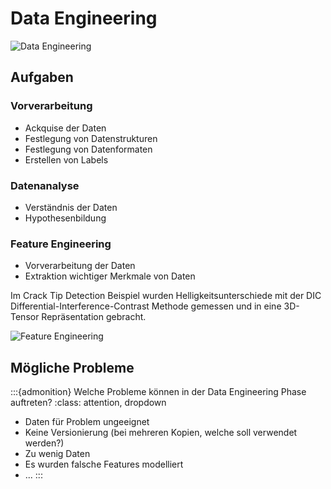 # Data Engineering

![Data Engineering](img/data_engineering.png)

## Aufgaben

### Vorverarbeitung
- Ackquise der Daten
- Festlegung von Datenstrukturen
- Festlegung von Datenformaten
- Erstellen von Labels
  
### Datenanalyse
- Verständnis der Daten
- Hypothesenbildung

### Feature Engineering
- Vorverarbeitung der Daten
- Extraktion wichtiger Merkmale von Daten

Im Crack Tip Detection Beispiel wurden Helligkeitsunterschiede mit der DIC Differential-Interference-Contrast Methode gemessen und in eine 3D-Tensor Repräsentation gebracht. 

![Feature Engineering](img/feature_engineering.png)

## Mögliche Probleme

:::{admonition} Welche Probleme können in der Data Engineering Phase auftreten?
:class: attention, dropdown
- Daten für Problem ungeeignet
- Keine Versionierung (bei mehreren Kopien, welche soll verwendet werden?)
- Zu wenig Daten
- Es wurden falsche Features modelliert
- ...
:::



